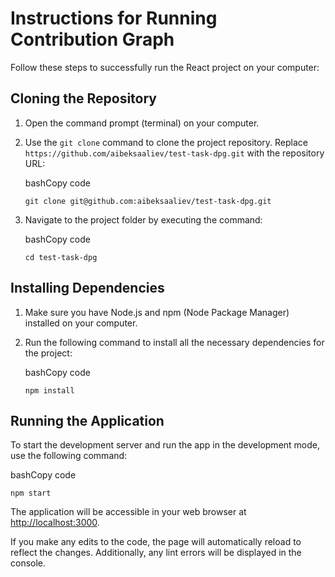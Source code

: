 # Instructions for Running Contribution Graph

Follow these steps to successfully run the React project on your computer:

## Cloning the Repository

1.  Open the command prompt (terminal) on your computer.

2.  Use the `git clone` command to clone the project repository. Replace `https://github.com/aibeksaaliev/test-task-dpg.git` with the repository URL:

    bashCopy code

    `git clone git@github.com:aibeksaaliev/test-task-dpg.git`

3.  Navigate to the project folder by executing the command:

    bashCopy code

    `cd test-task-dpg`


## Installing Dependencies

1.  Make sure you have Node.js and npm (Node Package Manager) installed on your computer.

2.  Run the following command to install all the necessary dependencies for the project:

    bashCopy code

    `npm install`


## Running the Application

To start the development server and run the app in the development mode, use the following command:

bashCopy code

`npm start`

The application will be accessible in your web browser at [http://localhost:3000](http://localhost:3000/).

If you make any edits to the code, the page will automatically reload to reflect the changes. Additionally, any lint errors will be displayed in the console.
